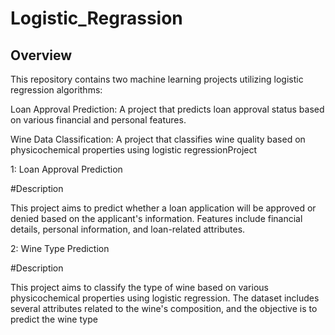 # Logistic_Regrassion

## Overview

This repository contains two machine learning projects utilizing logistic regression algorithms:

Loan Approval Prediction: A project that predicts loan approval status based on various financial and personal features.

Wine Data Classification: A project that classifies wine quality based on physicochemical properties using logistic regressionProject 

1: Loan Approval Prediction

#Description

This project aims to predict whether a loan application will be approved or denied based on the applicant's information. Features include financial details, personal information, and loan-related attributes.

2: Wine Type Prediction

#Description

This project aims to classify the type of wine based on various physicochemical properties using logistic regression. The dataset includes several attributes related to the wine's composition, and the objective is to predict the wine type
